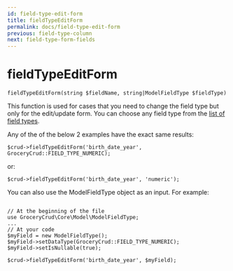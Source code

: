 ```yaml
---
id: field-type-edit-form
title: fieldTypeEditForm
permalink: docs/field-type-edit-form
previous: field-type-column
next: field-type-form-fields
---
```


# fieldTypeEditForm


<pre><code class="language-php">fieldTypeEditForm(string $fieldName, string|ModelFieldType $fieldType)</code></pre>
This function is used for cases that you need to change the field type but only for the edit/update form. You can choose any field type from the <a href="https://www.grocerycrud.com/enterprise/api-and-function-list/fieldType">list of field types</a>.

Any of the of the below 2 examples have the exact same results:
<pre><code class="language-php">$crud-&gt;fieldTypeEditForm('birth_date_year', GroceryCrud::FIELD_TYPE_NUMERIC);</code></pre>

or:

<pre><code class="language-php">$crud-&gt;fieldTypeEditForm('birth_date_year', 'numeric');</code></pre>

You can also use the ModelFieldType object as an input. For example:

<pre><code class="language-php">
// At the beginning of the file
use GroceryCrud\Core\Model\ModelFieldType;
...
// At your code
$myField = new ModelFieldType();
$myField-&gt;setDataType(GroceryCrud::FIELD_TYPE_NUMERIC);
$myField-&gt;setIsNullable(true);

$crud-&gt;fieldTypeEditForm('birth_date_year', $myField);</code></pre>